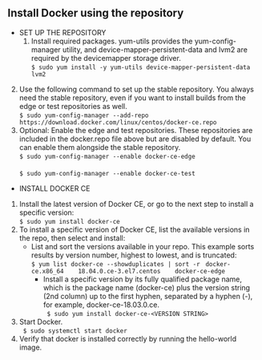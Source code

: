## Install Docker using the repository
*  SET UP THE REPOSITORY  
	1. Install required packages. yum-utils provides the yum-config-manager utility, and device-mapper-persistent-data and lvm2 are required by the devicemapper storage driver. <br> ```$ sudo yum install -y yum-utils device-mapper-persistent-data lvm2  ```<br/>
  2. Use the following command to set up the stable repository. You always need the stable repository, even if you want to install builds from the edge or test repositories as well. <br> ```$ sudo yum-config-manager --add-repo  https://download.docker.com/linux/centos/docker-ce.repo  ```<br/>
  3. Optional: Enable the edge and test repositories. These repositories are included in the docker.repo file above but are disabled by default. You can enable them alongside the stable repository. <br> ``` $ sudo yum-config-manager --enable docker-ce-edge ``` <br/> <br> ``` $ sudo yum-config-manager --enable docker-ce-test ``` <br/>

- INSTALL DOCKER CE
1. Install the latest version of Docker CE, or go to the next step to install a specific version: <br> ```$ sudo yum install docker-ce ``` <br/>
2. To install a specific version of Docker CE, list the available versions in the repo, then select and install:
	- List and sort the versions available in your repo. This example sorts results by version number, highest to lowest, and is truncated:  <br> ``` $ yum list docker-ce --showduplicates | sort -r ``` 
``` docker-ce.x86_64    18.04.0.ce-3.el7.centos    docker-ce-edge```<br/> 
		- Install a specific version by its fully qualified package name, which is the package name (docker-ce) plus the version string (2nd column) up to the first hyphen, separated by a hyphen (-), for example, docker-ce-18.03.0.ce. <br> ``` $ sudo yum install docker-ce-<VERSION STRING>``` <br/>
3. Start Docker. <br> ``` $ sudo systemctl start docker```<br/>
4. Verify that docker is installed correctly by running the hello-world image.
```$ sudo docker run hello-world
